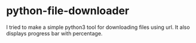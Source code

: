 # python-file-downloader
I tried to make a simple python3 tool for downloading files using url. It also displays progress bar with percentage. 
